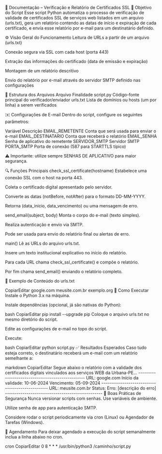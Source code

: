 📄 Documentação – Verificação e Relatório de Certificados SSL
📌 Objetivo do Script
Esse script Python automatiza o processo de verificação de validade de certificados SSL de serviços web listados em um arquivo (urls.txt), gera um relatório contendo as datas de início e expiração de cada certificado, e envia esse relatório por e-mail para um destinatário definido.

⚙️ Visão Geral do Funcionamento
Leitura de URLs a partir de um arquivo (urls.txt)

Conexão segura via SSL com cada host (porta 443)

Extração das informações do certificado (data de emissão e expiração)

Montagem de um relatório descritivo

Envio do relatório por e-mail através do servidor SMTP definido nas configurações

📁 Estrutura dos Arquivos
Arquivo	Finalidade
script.py	Código-fonte principal do verificador/enviador
urls.txt	Lista de domínios ou hosts (um por linha) a serem verificados
 
✉️ Configurações de E-mail
Dentro do script, configure os seguintes parâmetros:

Variável	Descrição
EMAIL_REMETENTE	Conta que será usada para enviar o e-mail
EMAIL_DESTINATARIO	Conta que receberá o relatório
EMAIL_SENHA	Senha de aplicativo do remetente
SERVIDOR_SMTP	Servidor SMTP
PORTA_SMTP	Porta de conexão (587 para STARTTLS típico)
 
⚠️ Importante: utilize sempre SENHAS DE APLICATIVO para maior segurança.

🔍 Funções Principais
check_ssl_certificate(hostname)
Estabelece uma conexão SSL com o host na porta 443.

Coleta o certificado digital apresentado pelo servidor.

Converte as datas (notBefore, notAfter) para o formato DD-MM-YYYY.

Retorna (data_inicio, data_vencimento) ou uma mensagem de erro.

send_email(subject, body)
Monta o corpo do e-mail (texto simples).

Realiza autenticação e envio via SMTP.

Pode ser usada para envio do relatório final ou alertas de erro.

main()
Lê as URLs do arquivo urls.txt.

Insere um texto institucional explicativo no início do relatório.

Para cada URL chama check_ssl_certificate() e compõe o relatório.

Por fim chama send_email() enviando o relatório completo.

📝 Exemplo de Conteúdo do urls.txt
 
CopiarEditar
google.com meusite.com.br exemplo.org
🚀 Como Executar
Instale o Python 3.x na máquina.

Instale dependências (opcional, já são nativas do Python):

bash
CopiarEditar
pip install --upgrade pip
Coloque o arquivo urls.txt no mesmo diretório do script.

Edite as configurações de e-mail no topo do script.

Execute:

bash
CopiarEditar
python script.py
✅ Resultados Esperados
Caso tudo esteja correto, o destinatário receberá um e-mail com um relatório semelhante a:

markdown
CopiarEditar
Segue abaixo o relatório com a validade dos certificados digitais vinculados aos serviços WEB da Urbana-PE... -------------------------------------------------- URL: google.com Início da validade: 10-06-2024 Vencimento: 05-09-2024 -------------------------------------------------- URL: meusite.com.br Status: Erro: [descrição do erro] --------------------------------------------------
🔐 Boas Práticas de Segurança
Nunca versionar scripts com senhas. Use variáveis de ambiente.

Utilize senha de app para autenticação SMTP.

Considere rodar o script periodicamente via cron (Linux) ou Agendador de Tarefas (Windows).

📅 Agendamento
Para deixar agendado a execução do script semanalmente inclua a linha abaixo no cron.

cron
CopiarEditar
0 8 * * * /usr/bin/python3 /caminho/script.py
